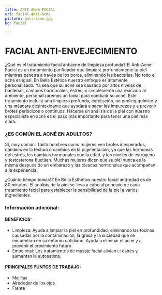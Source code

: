 ```yaml
---
title: ANTI-ACNE FACIAL
url: facial-anti-acne
picture: anti-acne.jpg
bg: facial

---
```


# FACIAL ANTI-ENVEJECIMIENTO

¿Qué es el tratamiento facial antiacné de limpieza profunda?
El Anti-Acne Facial es un tratamiento purificador que limpiará profundamente tu piel mientras penetra a través de los poros, eliminando las bacterias. No todo el acné es igual. En Bella Estética nuestro enfoque es altamente personalizado. Ya sea que su acné sea causado por altos niveles de bacterias, cambios hormonales, estrés, o simplemente una reacción al ambiente, personalizaremos un facial para combatir su acné. Este tratamiento incluirá una limpieza profunda, exfoliación, un peeling químico y una máscara desintoxicante que ayudará a sacar las impurezas y a prevenir brotes periódicos o continuos. Hacerse un análisis de la piel con nuestro especialista en acné es el paso más importante para tener una piel más clara.

### ¿ES COMÚN EL ACNÉ EN ADULTOS?

Sí, muy común. Tanto hombres como mujeres ven brotes inesperados, cambios en la textura o cambios en la pigmentación, ya que las hormonas del estrés, los cambios hormonales con la edad, y los niveles de estrógeno y testosterona fluctúan. Muchas mujeres dicen que su piel nunca es la misma después de un embarazo y las oleadas hormonales que acompañan a la experiencia.

¿Cuánto tiempo tomará?
En Bella Esthetics nuestro facial anti-edad es de 80 minutos.  El análisis de la piel se lleva a cabo al principio de cada tratamiento facial para establecer la sensibilidad de la piel a varios ingredientes.

### Información adicional:

#### BENEFICIOS:

- Limpieza: Ayuda a limpiar la piel en profundidad, eliminando las toxinas causadas por la contaminación, la grasa y la suciedad que se encuentran en su entorno cotidiano.
Ayuda a eliminar el acné y a prevenir el crecimiento futuro 
- Emocional: Los tratamientos de masaje facial alivian el estrés y aumentan la autoestima.

#### PRINCIPALES PUNTOS DE TRABAJO:
- Mejillas
- Alrededor de los ojos
- Frente
